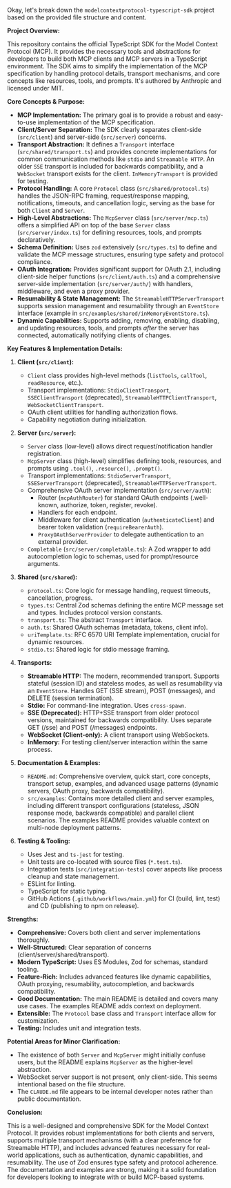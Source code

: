 Okay, let's break down the `modelcontextprotocol-typescript-sdk` project based on the provided file structure and content.

**Project Overview:**

This repository contains the official TypeScript SDK for the Model Context Protocol (MCP). It provides the necessary tools and abstractions for developers to build both MCP clients and MCP servers in a TypeScript environment. The SDK aims to simplify the implementation of the MCP specification by handling protocol details, transport mechanisms, and core concepts like resources, tools, and prompts. It's authored by Anthropic and licensed under MIT.

**Core Concepts & Purpose:**

*   **MCP Implementation:** The primary goal is to provide a robust and easy-to-use implementation of the MCP specification.
*   **Client/Server Separation:** The SDK clearly separates client-side (`src/client`) and server-side (`src/server`) concerns.
*   **Transport Abstraction:** It defines a `Transport` interface (`src/shared/transport.ts`) and provides concrete implementations for common communication methods like `stdio` and `Streamable HTTP`. An older `SSE` transport is included for backwards compatibility, and a `WebSocket` transport exists for the client. `InMemoryTransport` is provided for testing.
*   **Protocol Handling:** A core `Protocol` class (`src/shared/protocol.ts`) handles the JSON-RPC framing, request/response mapping, notifications, timeouts, and cancellation logic, serving as the base for both `Client` and `Server`.
*   **High-Level Abstractions:** The `McpServer` class (`src/server/mcp.ts`) offers a simplified API on top of the base `Server` class (`src/server/index.ts`) for defining resources, tools, and prompts declaratively.
*   **Schema Definition:** Uses `zod` extensively (`src/types.ts`) to define and validate the MCP message structures, ensuring type safety and protocol compliance.
*   **OAuth Integration:** Provides significant support for OAuth 2.1, including client-side helper functions (`src/client/auth.ts`) and a comprehensive server-side implementation (`src/server/auth/`) with handlers, middleware, and even a proxy provider.
*   **Resumability & State Management:** The `StreamableHTTPServerTransport` supports session management and resumability through an `EventStore` interface (example in `src/examples/shared/inMemoryEventStore.ts`).
*   **Dynamic Capabilities:** Supports adding, removing, enabling, disabling, and updating resources, tools, and prompts *after* the server has connected, automatically notifying clients of changes.

**Key Features & Implementation Details:**

1.  **Client (`src/client`):**
    *   `Client` class provides high-level methods (`listTools`, `callTool`, `readResource`, etc.).
    *   Transport implementations: `StdioClientTransport`, `SSEClientTransport` (deprecated), `StreamableHTTPClientTransport`, `WebSocketClientTransport`.
    *   OAuth client utilities for handling authorization flows.
    *   Capability negotiation during initialization.

2.  **Server (`src/server`):**
    *   `Server` class (low-level) allows direct request/notification handler registration.
    *   `McpServer` class (high-level) simplifies defining tools, resources, and prompts using `.tool()`, `.resource()`, `.prompt()`.
    *   Transport implementations: `StdioServerTransport`, `SSEServerTransport` (deprecated), `StreamableHTTPServerTransport`.
    *   Comprehensive OAuth server implementation (`src/server/auth`):
        *   Router (`mcpAuthRouter`) for standard OAuth endpoints (.well-known, authorize, token, register, revoke).
        *   Handlers for each endpoint.
        *   Middleware for client authentication (`authenticateClient`) and bearer token validation (`requireBearerAuth`).
        *   `ProxyOAuthServerProvider` to delegate authentication to an external provider.
    *   `Completable` (`src/server/completable.ts`): A Zod wrapper to add autocompletion logic to schemas, used for prompt/resource arguments.

3.  **Shared (`src/shared`):**
    *   `protocol.ts`: Core logic for message handling, request timeouts, cancellation, progress.
    *   `types.ts`: Central Zod schemas defining the entire MCP message set and types. Includes protocol version constants.
    *   `transport.ts`: The abstract `Transport` interface.
    *   `auth.ts`: Shared OAuth schemas (metadata, tokens, client info).
    *   `uriTemplate.ts`: RFC 6570 URI Template implementation, crucial for dynamic resources.
    *   `stdio.ts`: Shared logic for stdio message framing.

4.  **Transports:**
    *   **Streamable HTTP:** The modern, recommended transport. Supports stateful (session ID) and stateless modes, as well as resumability via an `EventStore`. Handles GET (SSE stream), POST (messages), and DELETE (session termination).
    *   **Stdio:** For command-line integration. Uses `cross-spawn`.
    *   **SSE (Deprecated):** HTTP+SSE transport from older protocol versions, maintained for backwards compatibility. Uses separate GET (/sse) and POST (/messages) endpoints.
    *   **WebSocket (Client-only):** A client transport using WebSockets.
    *   **InMemory:** For testing client/server interaction within the same process.

5.  **Documentation & Examples:**
    *   `README.md`: Comprehensive overview, quick start, core concepts, transport setup, examples, and advanced usage patterns (dynamic servers, OAuth proxy, backwards compatibility).
    *   `src/examples`: Contains more detailed client and server examples, including different transport configurations (stateless, JSON response mode, backwards compatible) and parallel client scenarios. The examples README provides valuable context on multi-node deployment patterns.

6.  **Testing & Tooling:**
    *   Uses Jest and `ts-jest` for testing.
    *   Unit tests are co-located with source files (`*.test.ts`).
    *   Integration tests (`src/integration-tests`) cover aspects like process cleanup and state management.
    *   ESLint for linting.
    *   TypeScript for static typing.
    *   GitHub Actions (`.github/workflows/main.yml`) for CI (build, lint, test) and CD (publishing to npm on release).

**Strengths:**

*   **Comprehensive:** Covers both client and server implementations thoroughly.
*   **Well-Structured:** Clear separation of concerns (client/server/shared/transport).
*   **Modern TypeScript:** Uses ES Modules, Zod for schemas, standard tooling.
*   **Feature-Rich:** Includes advanced features like dynamic capabilities, OAuth proxying, resumability, autocompletion, and backwards compatibility.
*   **Good Documentation:** The main README is detailed and covers many use cases. The examples README adds context on deployment.
*   **Extensible:** The `Protocol` base class and `Transport` interface allow for customization.
*   **Testing:** Includes unit and integration tests.

**Potential Areas for Minor Clarification:**

*   The existence of both `Server` and `McpServer` might initially confuse users, but the README explains `McpServer` as the higher-level abstraction.
*   WebSocket server support is not present, only client-side. This seems intentional based on the file structure.
*   The `CLAUDE.md` file appears to be internal developer notes rather than public documentation.

**Conclusion:**

This is a well-designed and comprehensive SDK for the Model Context Protocol. It provides robust implementations for both clients and servers, supports multiple transport mechanisms (with a clear preference for Streamable HTTP), and includes advanced features necessary for real-world applications, such as authentication, dynamic capabilities, and resumability. The use of Zod ensures type safety and protocol adherence. The documentation and examples are strong, making it a solid foundation for developers looking to integrate with or build MCP-based systems.